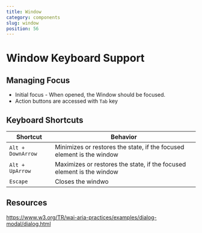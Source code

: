 ```yaml
---
title: Window
category: components
slug: window
position: 56
---
```

# Window Keyboard Support

## Managing Focus

- Initial focus - When opened, the Window should be focused.
- Action buttons are accessed with `Tab` key

## Keyboard Shortcuts

| Shortcut | Behavior |
|---------------------|---------------------|
|`Alt + DownArrow`| Minimizes or restores the state, if the focused element is the window |
|`Alt + UpArrow`| Maximizes or restores the state, if the focused element is the window|
|`Escape`| Closes the windwo|

## Resources

https://www.w3.org/TR/wai-aria-practices/examples/dialog-modal/dialog.html
